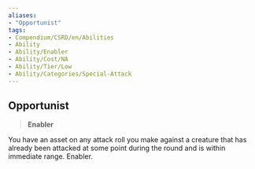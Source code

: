 ```yaml
---
aliases:
- "Opportunist"
tags:
- Compendium/CSRD/en/Abilities
- Ability
- Ability/Enabler
- Ability/Cost/NA
- Ability/Tier/Low
- Ability/Categories/Special-Attack
---
```


  
## Opportunist  
>**Enabler**
  
You have an asset on any attack roll you make against a creature that has already been attacked at some point during the round and is within immediate range. Enabler.